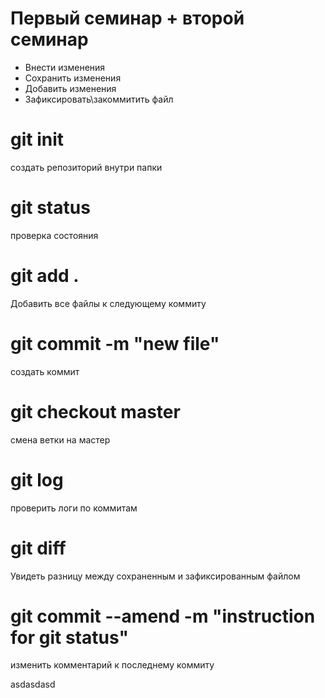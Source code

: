 # Первый семинар + второй семинар
* Внести изменения
* Сохранить изменения 
* Добавить изменения
* Зафиксировать\закоммитить файл

# git init
создать репозиторий внутри папки
# git status
проверка состояния
# git add .
Добавить все файлы к следующему коммиту
# git commit -m "new file"
создать коммит
# git checkout master
смена ветки на мастер
# git log
проверить логи по коммитам
# git diff
Увидеть разницу между сохраненным и зафиксированным файлом
# git commit --amend -m "instruction for git status"
изменить комментарий к последнему коммиту



asdasdasd